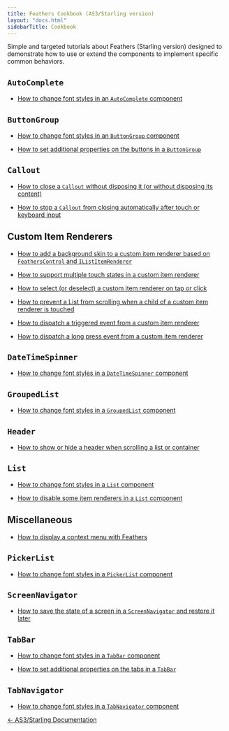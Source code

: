 ```yaml
---
title: Feathers Cookbook (AS3/Starling version)
layout: "docs.html"
sidebarTitle: Cookbook
---
```


Simple and targeted tutorials about Feathers (Starling version) designed to demonstrate how to use or extend the components to implement specific common behaviors.

## `AutoComplete`

- [How to change font styles in an `AutoComplete` component](./auto-complete-font-styles.md)

## `ButtonGroup`

- [How to change font styles in an `ButtonGroup` component](./button-group-font-styles.md)

- [How to set additional properties on the buttons in a `ButtonGroup`](./button-group-add-new-button-properties.md)

## `Callout`

- [How to close a `Callout` without disposing it (or without disposing its content)](./callout-restrict-disposal.md)

- [How to stop a `Callout` from closing automatically after touch or keyboard input](./callout-stop-closing-automatically.md)

## Custom Item Renderers

- [How to add a background skin to a custom item renderer based on `FeathersControl` and `IListItemRenderer`](./item-renderer-background-skin.md)

- [How to support multiple touch states in a custom item renderer](./item-renderer-touch-states.md)

- [How to select (or deselect) a custom item renderer on tap or click ](./item-renderer-select-on-tap.md)

- [How to prevent a List from scrolling when a child of a custom item renderer is touched](./item-renderer-stop-scrolling.md)

- [How to dispatch a triggered event from a custom item renderer](./item-renderer-triggered-on-tap.md)

- [How to dispatch a long press event from a custom item renderer](./item-renderer-long-press.md)

## `DateTimeSpinner`

- [How to change font styles in a `DateTimeSpinner` component](./date-time-spinner-font-styles.md)

## `GroupedList`

- [How to change font styles in a `GroupedList` component](./grouped-list-font-styles.md)

## `Header`

- [How to show or hide a header when scrolling a list or container](./header-show-hide-on-scroll.md)

## `List`

- [How to change font styles in a `List` component](./list-font-styles.md)

- [How to disable some item renderers in a `List` component](./list-disable-some-item-renderers.md)

## Miscellaneous

- [How to display a context menu with Feathers](./context-menu.md)

## `PickerList`

- [How to change font styles in a `PickerList` component](./picker-list-font-styles.md)

## `ScreenNavigator`

- [How to save the state of a screen in a `ScreenNavigator` and restore it later](./screen-navigator-saving-state.md)

## `TabBar`

- [How to change font styles in a `TabBar` component](./tab-bar-font-styles.md)

- [How to set additional properties on the tabs in a `TabBar`](./tab-bar-add-new-tab-properties.md)

## `TabNavigator`

- [How to change font styles in a `TabNavigator` component](./tab-navigator-font-styles.md)

<div class="btn-wrapper">
  <a class="btn" href="/learn/as3-starling/">← AS3/Starling Documentation</a>
</div>